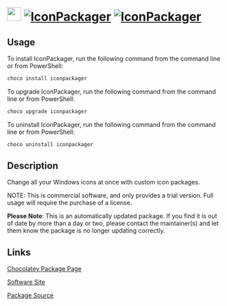 ﻿# <img src="https://rawcdn.githack.com/virtualex-itv/chocolatey-packages/877660a895a3b1522a6105e5b8ccd07b032308dc/icons/iconpackager.png" width="32" height="32"/> [![IconPackager](https://img.shields.io/chocolatey/v/iconpackager.svg?label=IconPackager)](https://community.chocolatey.org/packages/iconpackager) [![IconPackager](https://img.shields.io/chocolatey/dt/iconpackager.svg)](https://community.chocolatey.org/packages/iconpackager)

## Usage

To install IconPackager, run the following command from the command line or from PowerShell:

```powershell
choco install iconpackager
```

To upgrade IconPackager, run the following command from the command line or from PowerShell:

```powershell
choco upgrade iconpackager
```

To uninstall IconPackager, run the following command from the command line or from PowerShell:

```powershell
choco uninstall iconpackager
```

## Description

Change all your Windows icons at once with custom icon packages.

NOTE: This is commercial software, and only provides a trial version. Full usage will require the purchase of a license.

**Please Note**: This is an automatically updated package. If you find it is out of date by more than a day or two, please contact the maintainer(s) and let them know the package is no longer updating correctly.

## Links

[Chocolatey Package Page](https://community.chocolatey.org/packages/iconpackager)

[Software Site](https://www.stardock.com/products/iconpackager/)

[Package Source](https://github.com/virtualex-itv/chocolatey-packages/tree/master/automatic/iconpackager)
